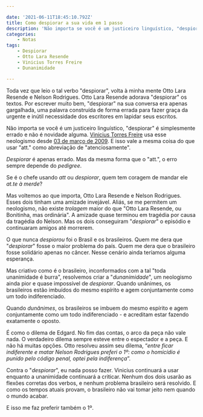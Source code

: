 ```yaml
---

date: '2021-06-11T18:45:10.792Z'
title: Como despiorar a sua vida em 1 passo
description: 'Não importa se você é um justiceiro linguístico, "despiorar" é simplesmente errado e não é novidade alguma.'
categories:
    - Notas
tags:
    - Despiorar
    - Otto Lara Resende
    - Vinicius Torres Freire
    - Dunanimidade

---
```

Toda vez que leio o tal verbo "despiorar", volta à minha mente Otto Lara Resende e Nelson Rodrigues. Otto Lara Resende adorava "despiorar" os textos. Por escrever muito bem, "despiorar" na sua conversa era apenas gargalhada, uma palavra construída de forma errada para fazer graça da urgente e inútil necessidade dos escritores em lapidar seus escritos. 

Não importa se você é um justiceiro linguístico, "despiorar" é simplesmente errado e não é novidade alguma. [Vinicius Torres Freire](https://www.linkedin.com/in/vinicius-torres-freire-2232a524/) usa esse neologismo desde [03 de março de 2009](https://www1.folha.uol.com.br/fsp/dinheiro/fi0303200912.htm). E isso vale a mesma coisa do que usar "att." como abreviação de "atenciosamente".

*Despiorar* é apenas errado. Mas da mesma forma que o "att.", o erro sempre depende do *pedigree*. 

Se é o chefe usando *att* ou *despiorar*, quem tem coragem de mandar ele *at.te à merde*?

Mas voltemos ao que importa, Otto Lara Resende e Nelson Rodrigues. Esses dois tinham uma amizade invejável. Aliás, se me permitem um neologismo, não existe *trolagem* maior do que "Otto Lara Resende, ou Bonitinha, mas ordinária". A amizade quase terminou em tragédia por causa da tragédia do Nelson. Mas os dois conseguiram "*despiorar*" o episódio e continuaram amigos até morrerem.

O que nunca *despiorou* foi o Brasil e os brasileiros. Quem me dera que "*despiorar*" fosse o maior problema do país. Quem me dera que o brasileiro fosse solidário apenas no câncer. Nesse cenário ainda teríamos alguma esperança.

Mas criativo como é o brasileiro, inconformados com a tal "toda unanimidade é burra", resolvemos criar a "*dunanimidade*", um neologismo ainda pior e quase impossível de *despiorar*. Quando unânimes, os brasileiros estão imbuídos do mesmo espírito e agem conjuntamente como um todo indiferenciado.

Quando *dunânimes*, os brasileiros se imbuem do mesmo espírito e agem conjuntamente como um todo indiferenciado - e acreditam estar fazendo exatamente o oposto.

É como o dilema de Edgard. No fim das contas, o arco da peça não vale nada. O verdadeiro dilema sempre esteve entre o espectador e a peça. E não há muitas opções. Otto resolveu assim seu dilema, “*entre ficar indiferente e matar Nelson Rodrigues preferi o 1º: como o homicídio é punido pelo código penal, optei pela indiferença*”.

Contra o "*despiorar*", eu nada posso fazer. Vinicius continuará a usar enquanto a unanimidade continuará a criticar. Nenhum dos dois usarão as flexões corretas dos verbos, e nenhum problema brasileiro será resolvido. E como os tempos atuais provam, o brasileiro não vai tomar jeito nem quando o mundo acabar.

E isso me faz preferir também o 1º.
